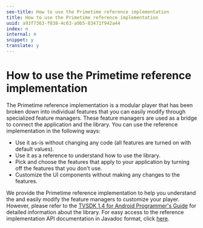 ```yaml
---
seo-title: How to use the Primetime reference implementation
title: How to use the Primetime reference implementation
uuid: a93f7363-f038-4c63-a9b5-83471f942a44
index: n
internal: n
snippet: y
translate: y
---
```


# How to use the Primetime reference implementation

The Primetime reference implementation is a modular player that has been broken down into individual features that you can easily modify through specialized feature managers. These feature managers are used as a bridge to connect the application and the  library. 
You can use the reference implementation in the following ways: 
* Use it as-is without changing any code (all features are turned on with default values).
* Use it as a reference to understand how to use the  library.
* Pick and choose the features that apply to your application by turning off the features that you don't use.
* Customize the UI components without making any changes to the features.

We provide the Primetime reference implementation to help you understand the  and easily modify the feature managers to customize your player. However, please refer to the [TVSDK 1.4 for Android Programmer's Guide](http://help.adobe.com/en_US/primetime/psdk/android/index.html) for detailed information about the  library. 
For easy access to the reference implementation API documentation in Javadoc format, click [here](http://help.adobe.com/en_US/primetime/reference_implementation/android/javadoc/index.html). 

